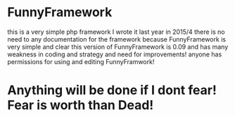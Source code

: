 # FunnyFramework
this is a very simple php framework I wrote it last year in 2015/4
there is no need to any documentation for the framework because FunnyFramework is very simple and clear
this version of FunnyFramework is 0.09 and has many weakness in coding and strategy and need for improvements!
anyone has permissions for using and editing FunnyFramwork!
# Anything will be done if I dont fear! Fear is worth than Dead!
